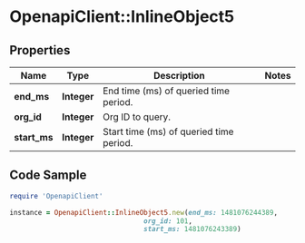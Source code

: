 # OpenapiClient::InlineObject5

## Properties
Name | Type | Description | Notes
------------ | ------------- | ------------- | -------------
**end_ms** | **Integer** | End time (ms) of queried time period. | 
**org_id** | **Integer** | Org ID to query. | 
**start_ms** | **Integer** | Start time (ms) of queried time period. | 

## Code Sample

```ruby
require 'OpenapiClient'

instance = OpenapiClient::InlineObject5.new(end_ms: 1481076244389,
                                 org_id: 101,
                                 start_ms: 1481076243389)
```


